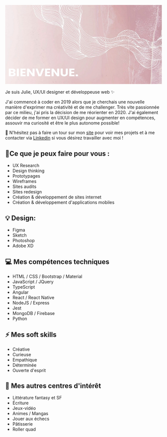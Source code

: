 ![banner image saying "Bienvenue.'](https://github.com/julie-p/julie-p/blob/main/banner-header.jpg)

Je suis Julie, UX/UI designer et développeuse web ✨

J'ai commencé à coder en 2019 alors que je cherchais une nouvelle manière d'exprimer ma créativité et de me challenger. Très vite passionnée par ce milieu, j'ai pris la décision de me réorienter en 2020. J'ai également décider de me former en UX/UI design pour augmenter en compétences, assouvir ma curiosité et être le plus autonome possible!

💬 N'hésitez pas à faire un tour sur mon [site](https://digitalgalaxy.fr/) pour voir mes projets et à me contacter via [Linkedin](https://www.linkedin.com/in/julie-paupert/) si vous désirez travailler avec moi !

## 📝Ce que je peux faire pour vous :
  - UX Research
  - Design thinking
  - Prototypages
  - Wireframes
  - Sites audits
  - Sites redesign
  - Création & développement de sites internet
  - Création & développement d'applications mobiles

## 💡 Design:
  - Figma
  - Sketch
  - Photoshop
  - Adobe XD

## 💻 Mes compétences techniques

  - HTML / CSS / Bootstrap / Material
  - JavaScript / JQuery
  - TypeScript
  - Angular
  - React / React Native 
  - NodeJS / Express
  - Jest
  - MongoDB / Firebase
  - Python

## ⚡ Mes soft skills 

  - Créative
  - Curieuse
  - Empathique
  - Déterminée
  - Ouverte d'esprit
  
## 💖 Mes autres centres d'intérêt 

  - Littérature fantasy et SF
  - Écriture
  - Jeux-vidéo 
  - Animes / Mangas 
  - Jouer aux échecs
  - Pâtisserie 
  - Roller quad

<!--
## 📈 Quelques stats
![Julies's GitHub stats](https://github-readme-stats.vercel.app/api?username=julie-p&count_private=true&show_icons=true&theme=cobalt)

[![Top Langs](https://github-readme-stats.vercel.app/api/top-langs/?username=julie-p&layout=compact)](https://github.com/anuraghazra/github-readme-stats)




**julie-p/julie-p** is a ✨ _special_ ✨ repository because its `README.md` (this file) appears on your GitHub profile.

Here are some ideas to get you started:

- 🔭 I’m currently working on ...
- 🌱 I’m currently learning ...
- 👯 I’m looking to collaborate on ...
- 🤔 I’m looking for help with ...
- 💬 Ask me about ...
- 📫 How to reach me: ...
- 😄 Pronouns: ...
- ⚡ Fun fact: ...
-->
